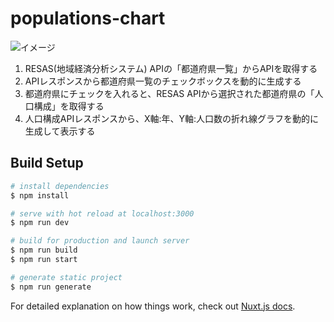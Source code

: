 # populations-chart

![イメージ](https://user-images.githubusercontent.com/940915/82634630-2b323100-9c39-11ea-85fe-d133da296a88.png)

1. RESAS(地域経済分析システム) APIの「都道府県一覧」からAPIを取得する
2. APIレスポンスから都道府県一覧のチェックボックスを動的に生成する
3. 都道府県にチェックを入れると、RESAS APIから選択された都道府県の「人口構成」を取得する
4. 人口構成APIレスポンスから、X軸:年、Y軸:人口数の折れ線グラフを動的に生成して表示する

## Build Setup

```bash
# install dependencies
$ npm install

# serve with hot reload at localhost:3000
$ npm run dev

# build for production and launch server
$ npm run build
$ npm run start

# generate static project
$ npm run generate
```

For detailed explanation on how things work, check out [Nuxt.js docs](https://nuxtjs.org).

